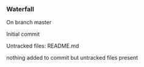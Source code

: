 ### Waterfall
On branch master

Initial commit

Untracked files:
	README.md

nothing added to commit but untracked files present
